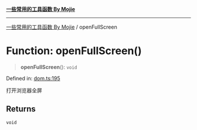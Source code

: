 [**一些常用的工具函数 By Mojie**](../README.md)

***

[一些常用的工具函数 By Mojie](../globals.md) / openFullScreen

# Function: openFullScreen()

> **openFullScreen**(): `void`

Defined in: [dom.ts:195](https://github.com/mojiefong/utils/blob/8d43a08c9cee3486bdce98ae9522c4a66e3c2c71/src/dom.ts#L195)

打开浏览器全屏

## Returns

`void`

